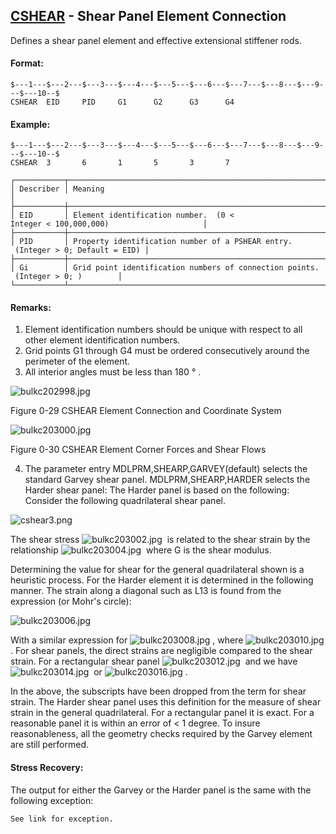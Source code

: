 ## [CSHEAR](https://nexus.hexagon.com/documentationcenter/bundle/MSC_Nastran_2022.4/page/Nastran_Combined_Book/qrg/bulkc2/TOC.CSHEAR.xhtml) - Shear Panel Element Connection

Defines a shear panel element and effective extensional stiffener rods.

#### Format:

```nastran
$---1---$---2---$---3---$---4---$---5---$---6---$---7---$---8---$---9---$---10--$
CSHEAR  EID     PID     G1      G2      G3      G4                              
```

#### Example:

```nastran
$---1---$---2---$---3---$---4---$---5---$---6---$---7---$---8---$---9---$---10--$
CSHEAR  3       6       1       5       3       7                               
```

```text
┌───────────┬─────────────────────────────────────────────────────────────────────────────────┐
│ Describer │ Meaning                                                                         │
├───────────┼─────────────────────────────────────────────────────────────────────────────────┤
│ EID       │ Element identification number.  (0 < Integer < 100,000,000)                     │
├───────────┼─────────────────────────────────────────────────────────────────────────────────┤
│ PID       │ Property identification number of a PSHEAR entry.  (Integer > 0; Default = EID) │
├───────────┼─────────────────────────────────────────────────────────────────────────────────┤
│ Gi        │ Grid point identification numbers of connection points.  (Integer > 0; )        │
└───────────┴─────────────────────────────────────────────────────────────────────────────────┘
```

#### Remarks:

1. Element identification numbers should be unique with respect to all other element identification numbers.
2. Grid points G1 through G4 must be ordered consecutively around the perimeter of the element.
3. All interior angles must be less than 180 ° .

![bulkc202998.jpg](https://help-be.hexagonmi.com/bundle/MSC_Nastran_2022.4/page/Nastran_Combined_Book/qrg/bulkc2/../../../assets/bulkc202998.jpg?_LANG=enus)

Figure 0-29 CSHEAR Element Connection and Coordinate System

![bulkc203000.jpg](https://help-be.hexagonmi.com/bundle/MSC_Nastran_2022.4/page/Nastran_Combined_Book/qrg/bulkc2/../../../assets/bulkc203000.jpg?_LANG=enus)

Figure 0-30 CSHEAR Element Corner Forces and Shear Flows

4. The parameter entry MDLPRM,SHEARP,GARVEY(default) selects the standard Garvey shear panel. MDLPRM,SHEARP,HARDER selects the Harder shear panel: The Harder panel is based on the following:
Consider the following quadrilateral shear panel.

![cshear3.png](https://help-be.hexagonmi.com/bundle/MSC_Nastran_2022.4/page/Nastran_Combined_Book/qrg/bulkc2/../../../assets/cshear3.png?_LANG=enus)

The shear stress  ![bulkc203002.jpg](https://help-be.hexagonmi.com/bundle/MSC_Nastran_2022.4/page/Nastran_Combined_Book/qrg/bulkc2/../../../assets/bulkc203002.jpg?_LANG=enus)  is related to the shear strain by the relationship  ![bulkc203004.jpg](https://help-be.hexagonmi.com/bundle/MSC_Nastran_2022.4/page/Nastran_Combined_Book/qrg/bulkc2/../../../assets/bulkc203004.jpg?_LANG=enus)  where G is the shear modulus.

Determining the value for shear for the general quadrilateral shown is a heuristic process. For the Harder element it is determined in the following manner. The strain along a diagonal such as L13 is found from the expression (or Mohr's circle):

![bulkc203006.jpg](https://help-be.hexagonmi.com/bundle/MSC_Nastran_2022.4/page/Nastran_Combined_Book/qrg/bulkc2/../../../assets/bulkc203006.jpg?_LANG=enus)  

With a similar expression for  ![bulkc203008.jpg](https://help-be.hexagonmi.com/bundle/MSC_Nastran_2022.4/page/Nastran_Combined_Book/qrg/bulkc2/../../../assets/bulkc203008.jpg?_LANG=enus) , where  ![bulkc203010.jpg](https://help-be.hexagonmi.com/bundle/MSC_Nastran_2022.4/page/Nastran_Combined_Book/qrg/bulkc2/../../../assets/bulkc203010.jpg?_LANG=enus) . For shear panels, the direct strains are negligible compared to the shear strain. For a rectangular shear panel  ![bulkc203012.jpg](https://help-be.hexagonmi.com/bundle/MSC_Nastran_2022.4/page/Nastran_Combined_Book/qrg/bulkc2/../../../assets/bulkc203012.jpg?_LANG=enus)  and we have  ![bulkc203014.jpg](https://help-be.hexagonmi.com/bundle/MSC_Nastran_2022.4/page/Nastran_Combined_Book/qrg/bulkc2/../../../assets/bulkc203014.jpg?_LANG=enus)  or  ![bulkc203016.jpg](https://help-be.hexagonmi.com/bundle/MSC_Nastran_2022.4/page/Nastran_Combined_Book/qrg/bulkc2/../../../assets/bulkc203016.jpg?_LANG=enus) .

In the above, the subscripts have been dropped from the term for shear strain. The Harder shear panel uses this definition for the measure of shear strain in the general quadrilateral. For a rectangular panel it is exact. For a reasonable panel it is within an error of < 1 degree. To insure reasonableness, all the geometry checks required by the Garvey element are still performed.

#### Stress Recovery:

The output for either the Garvey or the Harder panel is the same with the following exception:

    See link for exception.
